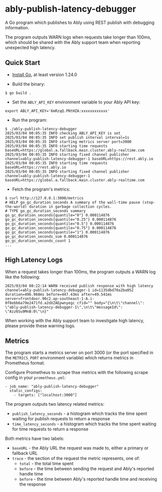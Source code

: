 # ably-publish-latency-debugger

A Go program which publishes to Ably using REST publish with debugging information.

The program outputs WARN logs when requests take longer than 100ms, which should be
shared with the Ably support team when reporting unexpected high latency.

## Quick Start

- [Install Go](https://go.dev/doc/install), at least version 1.24.0

- Build the binary:

```
$ go build .
```

- Set the `ABLY_API_KEY` environment variable to your Ably API key:

```
export ABLY_API_KEY='6mRzqQ.PNtHZA:xxxxxxxxxxxx'
```

- Run the program:

```
$ ./ably-publish-latency-debugger
2025/03/04 00:05:35 INFO checking ABLY_API_KEY is set
2025/03/04 00:05:35 INFO set publish interval interval=1s
2025/03/04 00:05:35 INFO starting metrics server port=3000
2025/03/04 00:05:35 INFO starting time requests baseURL=https://global.a.fallback.main.cluster.ably-realtime.com
2025/03/04 00:05:35 INFO starting fixed channel publisher channel=ably-publish-latency-debugger-1 baseURL=https://rest.ably.io
2025/03/04 00:05:35 INFO starting time requests baseURL=https://rest.ably.io
2025/03/04 00:05:35 INFO starting fixed channel publisher channel=ably-publish-latency-debugger-1 baseURL=https://global.a.fallback.main.cluster.ably-realtime.com
```

- Fetch the program's metrics:

```
$ curl http://127.0.0.1:3000/metrics
# HELP go_gc_duration_seconds A summary of the wall-time pause (stop-the-world) duration in garbage collection cycles.
# TYPE go_gc_duration_seconds summary
go_gc_duration_seconds{quantile="0"} 0.000114876
go_gc_duration_seconds{quantile="0.25"} 0.000114876
go_gc_duration_seconds{quantile="0.5"} 0.000114876
go_gc_duration_seconds{quantile="0.75"} 0.000114876
go_gc_duration_seconds{quantile="1"} 0.000114876
go_gc_duration_seconds_sum 0.000114876
go_gc_duration_seconds_count 1
...
```

## High Latency Logs

When a request takes longer than 100ms, the program outputs a WARN log like the following:

```
2025/03/04 00:22:14 WARN received publish response with high latency channel=ably-publish-latency-debugger-1 id=1135dbd70a2ba052 duration=496.968ms before=447.43ms after=49.541ms server=frontdoor.90c2.ap-southeast-1-A.i-0f8ebb6a79e2471fd.a2dXZAEpwnyegc cfid="" body="{\n\t\"channel\": \"ably-publish-latency-debugger-1\",\n\t\"messageId\": \"Azz6Su9MnB:0\"\n}"
```

When working with the Ably support team to investigate high latency, please provide these warning logs.

## Metrics

The program starts a metrics server on port 3000 (or the port specified in the `METRICS_PORT`
environment variable) which returns metrics in Prometheus format.

Configure Prometheus to scrape thse metrics with the following scrape config in your `prometheus.yml`:

```
- job_name: "ably-publish-latency-debugger"
  static_configs:
    - targets: ["localhost:3000"]
```

The program outputs two latency related metrics:

- `publish_latency_seconds` - a histogram which tracks the time spent waiting for publish requests to return a response
- `time_latency_seconds` - a histogram which tracks the time spent waiting for time requests to return a response

Both metrics have two labels:

- `baseURL` - the Ably URL the request was made to, either a primary or fallback URL
- `trace` - the section of the request the metric represents, one of:
    - `total` - the total time spent
    - `before` - the time between sending the request and Ably's reported handle time
    - `before` - the time between Ably's reported handle time and receiving the response
